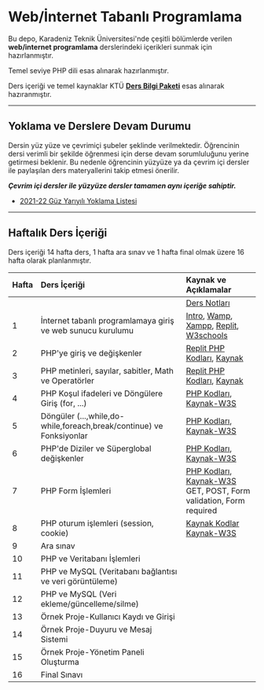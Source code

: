 # Web/İnternet Tabanlı Programlama

Bu depo, Karadeniz Teknik Üniversitesi'nde çeşitli bölümlerde verilen **web/internet programlama** derslerindeki içerikleri sunmak için hazırlanmıştır.

Temel seviye PHP dili esas alınarak hazırlanmıştır.

Ders içeriği ve temel kaynaklar KTÜ [**Ders Bilgi Paketi**](http://www.katalog.ktu.edu.tr/DersBilgiPaketi/course.aspx?pid=3678&lang=1&dbid=548157) esas alınarak hazıranmıştır.

---
## Yoklama ve Derslere Devam Durumu
Dersin yüz yüze ve çevrimiçi şubeler şeklinde verilmektedir. Öğrencinin dersi verimli bir şekilde öğrenmesi için derse devam sorumluluğunu yerine getirmesi beklenir. Bu nedenle öğrencinin yüzyüze ya da çevrim içi dersler ile paylaşılan ders materyallerini takip etmesi önerilir. 

**_Çevrim içi dersler ile yüzyüze dersler tamamen aynı içeriğe sahiptir._**

* [2021-22 Güz Yarıyılı Yoklama Listesi][yklm21b]

---

## Haftalık Ders İçeriği
Ders içeriği 14 hafta ders, 1 hafta ara sınav ve 1 hafta final olmak üzere 16 hafta olarak planlanmıştır.

| Hafta | Ders İçeriği                                                  | Kaynak ve Açıklamalar   |
| :-- | :--                                                  | :--    |
|       |                                                               | [Ders Notları][ders_not]    |
| 1     | İnternet tabanlı programlamaya giriş ve web sunucu kurulumu   | [Intro][0], [Wamp][1], [Xampp][2], [Replit][3], [W3schools][4] |
| 2     | PHP'ye giriş ve değişkenler                                   | [Replit PHP Kodları][php-kod-02], [Kaynak][5] |
| 3     | PHP metinleri, sayılar, sabitler, Math ve Operatörler         | [Replit PHP Kodları][php-kod-03], [Kaynak][kaynak3]  |
| 4     | PHP Koşul ifadeleri ve Döngülere Giriş (for, ...)             |  [PHP Kodları][php-kod-04], [Kaynak-W3S][kaynak4] |
| 5     | Döngüler (...,while,do-while,foreach,break/continue) ve Fonksiyonlar    | [PHP Kodları][php-kod-05], [Kaynak-W3S][kaynak5]  |
| 6     | PHP'de Diziler ve Süperglobal değişkenler                     | [PHP Kodları][php-kod-06], [Kaynak-W3S][kaynak6]  |
| 7     | PHP Form İşlemleri                                            | [PHP Kodları][php-kod-07], [Kaynak-W3S][kaynak7] <br> GET, POST, Form validation, Form required  |
| 8     | PHP oturum işlemleri (session, cookie)                        | [Kaynak Kodlar][php-kod-08] [Kaynak-W3S][kaynak8] |
| 9     | Ara sınav                                                     |   |
| 10    | PHP ve Veritabanı İşlemleri                          |   |
| 11    | PHP ve MySQL (Veritabanı bağlantısı ve veri görüntüleme)                               |   |
| 12    | PHP ve MySQL (Veri ekleme/güncelleme/silme)                                    |   |
| 13    | Örnek Proje-Kullanıcı Kaydı ve Girişi                         |   |
| 14    | Örnek Proje-Duyuru ve Mesaj Sistemi                         |   |
| 15    | Örnek Proje-Yönetim Paneli Oluşturma                          |   |
| 16    | Final Sınavı                                                  |   |


[0]: https://github.com/zyavuz610/learnPHP_inKTU/blob/5205a5cd0d11bd5b0e659d6b9dc6d572a16759e8/images/browser2server.gif
[1]: https://www.wampserver.com/en/
[2]: https://www.apachefriends.org/tr/index.html
[3]: https://replit.com
[4]: https://www.w3schools.com/
[5]: https://www.w3schools.com/php/php_syntax.asp
[yklm21b]: https://docs.google.com/forms/d/e/1FAIpQLSfVCEDtp88MxfLuVd1keBR6TsM46vTCb5KDSF10J1DMqmx0dQ/closedform
[ders_not]: https://docs.google.com/document/d/1COyv8zmO5ISZ-zaChOtJR8u1vShlFNmRFxOmwwDERXA/edit?usp=sharing
[php-kod-02]: https://replit.com/@ZaferYavuz2/02-intro#index.php
[php-kod-03]: https://replit.com/@ZaferYavuz2/03-php-variables
[kaynak3]: https://www.w3schools.com/php/php_if_else.asp
[php-kod-04]: https://replit.com/@ZaferYavuz2/04-if-else#index.php
[kaynak4]: https://www.w3schools.com/php/php_if_else.asp
[php-kod-05]: https://replit.com/@ZaferYavuz2/05-loops-and-functions#index.php
[kaynak5]: https://www.w3schools.com/php/php_looping_while.asp
[php-kod-06]: https://replit.com/@ZaferYavuz2/06-php-arrays#index.php
[kaynak6]: https://www.w3schools.com/php/php_arrays.asp
[php-kod-07]: https://replit.com/@ZaferYavuz2/07-php-forms#index.php
[kaynak7]: https://www.w3schools.com/php/php_forms.asp
[php-kod-08]: https://github.com/zyavuz610/learnPHP_inKTU/tree/main/src/2021-fall(2021-G%C3%BCz)/08-session_cookie
[kaynak8]: https://www.w3schools.com/php/php_cookies.asp
